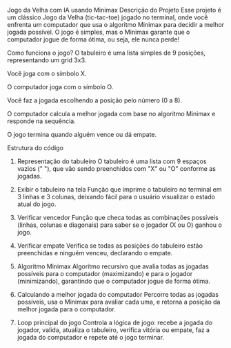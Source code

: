 Jogo da Velha com IA usando Minimax
Descrição do Projeto
Esse projeto é um clássico Jogo da Velha (tic-tac-toe) jogado no terminal, onde você enfrenta um computador que usa o algoritmo Minimax para decidir a melhor jogada possível. O jogo é simples, mas o Minimax garante que o computador jogue de forma ótima, ou seja, ele nunca perde!

Como funciona o jogo?
O tabuleiro é uma lista simples de 9 posições, representando um grid 3x3.

Você joga com o símbolo X.

O computador joga com o símbolo O.

Você faz a jogada escolhendo a posição pelo número (0 a 8).

O computador calcula a melhor jogada com base no algoritmo Minimax e responde na sequência.

O jogo termina quando alguém vence ou dá empate.

Estrutura do código
1. Representação do tabuleiro
O tabuleiro é uma lista com 9 espaços vazios (" "), que vão sendo preenchidos com "X" ou "O" conforme as jogadas.

2. Exibir o tabuleiro na tela
Função que imprime o tabuleiro no terminal em 3 linhas e 3 colunas, deixando fácil para o usuário visualizar o estado atual do jogo.

3. Verificar vencedor
Função que checa todas as combinações possíveis (linhas, colunas e diagonais) para saber se o jogador (X ou O) ganhou o jogo.

4. Verificar empate
Verifica se todas as posições do tabuleiro estão preenchidas e ninguém venceu, declarando o empate.

5. Algoritmo Minimax
Algoritmo recursivo que avalia todas as jogadas possíveis para o computador (maximizando) e para o jogador (minimizando), garantindo que o computador jogue de forma ótima.

6. Calculando a melhor jogada do computador
Percorre todas as jogadas possíveis, usa o Minimax para avaliar cada uma, e retorna a posição da melhor jogada para o computador.

7. Loop principal do jogo
Controla a lógica de jogo: recebe a jogada do jogador, valida, atualiza o tabuleiro, verifica vitória ou empate, faz a jogada do computador e repete até o jogo terminar.
